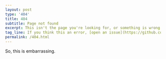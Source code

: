 ```yaml
---
layout: post
type: '404'
title: 404
subtitle: Page not found
excerpt: This isn't the page you're looking for, or something is wrong on this site.
tag_line: If you think this an error, [open an issue](https://github.com/jeremenichelli/jeremias.codes/issues/new) for this project.
permalink: /404.html
---
```


So, this is embarrassing.
